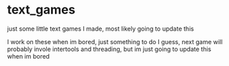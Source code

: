 # text_games
just some little text games I made, most likely going to update this


I work on these when im bored, just something to do I guess, next game will probably
invole intertools and threading, but im just going to update this when im bored
